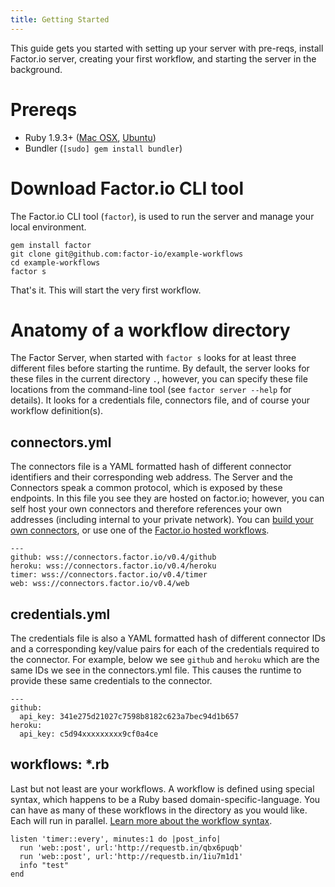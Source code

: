 ```yaml
---
title: Getting Started
---
```

This guide gets you started with setting up your server with pre-reqs, install Factor.io server, creating your first workflow, and starting the server in the background.

# Prereqs

- Ruby 1.9.3+ ([Mac OSX](https://rvm.io/rvm/install), [Ubuntu](http://leonard.io/blog/2012/05/installing-ruby-1-9-3-on-ubuntu-12-04-precise-pengolin/))
- Bundler (`[sudo] gem install bundler`)

# Download Factor.io CLI tool
The Factor.io CLI tool (`factor`), is used to run the server and manage your local environment.

    gem install factor
    git clone git@github.com:factor-io/example-workflows
    cd example-workflows
    factor s

That's it. This will start the very first workflow.

# Anatomy of a workflow directory
The Factor Server, when started with `factor s` looks for at least three different files before starting the runtime. By default, the server looks for these files in the current directory `.`, however, you can specify these file locations from the command-line tool (see `factor server --help` for details). It looks for a credentials file, connectors file, and of course your workflow definition(s).


## connectors.yml
The connectors file is a YAML formatted hash of different connector identifiers and their corresponding web address. The Server and the Connectors speak a common protocol, which is exposed by these endpoints. In this file you see they are hosted on factor.io; however, you can self host your own connectors and therefore references your own addresses (including internal to your private network). You can [build your own connectors](/build_custom_connectors), or use one of the [Factor.io hosted workflows](/connectors).

    ---
    github: wss://connectors.factor.io/v0.4/github
    heroku: wss://connectors.factor.io/v0.4/heroku
    timer: wss://connectors.factor.io/v0.4/timer
    web: wss://connectors.factor.io/v0.4/web


## credentials.yml
The credentials file is also a YAML formatted hash of different connector IDs and a corresponding key/value pairs for each of the credentials required to the connector. For example, below we see `github` and `heroku` which are the same IDs we see in the connectors.yml file. This causes the runtime to provide these same credentials to the connector.

    ---
    github:
      api_key: 341e275d21027c7598b8182c623a7bec94d1b657
    heroku:
      api_key: c5d94xxxxxxxxx9cf0a4ce

## workflows: \*.rb
Last but not least are your workflows. A workflow is defined using special syntax, which happens to be a Ruby based domain-specific-language. You can have as many of these workflows in the directory as you would like. Each will run in parallel. [Learn more about the workflow syntax](/workflows).

    listen 'timer::every', minutes:1 do |post_info|
      run 'web::post', url:'http://requestb.in/qbx6puqb'
      run 'web::post', url:'http://requestb.in/1iu7m1d1'
      info "test"
    end
